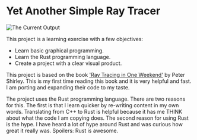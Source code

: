 # Yet Another Simple Ray Tracer

![The Current Output](https://github.com/mjalen/ray-tracer/blob/main/output.ppm?raw=true)

This project is a learning exercise with a few objectives:

- Learn basic graphical programming.
- Learn the Rust programming language.
- Create a project with a clear visual product.

This project is based on the book ['Ray Tracing in One Weekend'](https://raytracing.github.io/books/RayTracingInOneWeekend.html) by Peter Shirley. This is my first time reading this book and it is very helpful and fast. I am porting and expanding their code to my taste.

The project uses the Rust programming language. There are two reasons for this. The first is that I learn quicker by re-writing content in my own words. Translating from C++ to Rust is helpful because it has me THINK about what the code I am copying does. The second reason for using Rust is the hype. I have heard a lot of hype around Rust and was curious how great it really was. Spoilers: Rust is awesome.



